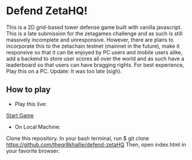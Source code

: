 # Defend ZetaHQ!

This is a 2D grid-based tower defense game built with vanilla javascript. This is a late submission for the zetagames challenge and as such is still massively incomplete and unresponsive. However, there are plans to incorporate this to the zetachain testnet (mainnet in the future), make it responsive so that it can be enjoyed by PC users and mobile users alike, add a backend to store user scores all over the world and as such have a leaderboard so that users can have bragging rights. For best experience, Play this on a PC.
Update: It was too late (sigh).

## How to play

- Play this live:

[Start Game](https://defendzetahq.netlify.app/)

- On Local Machine:

Clone this repository. In your bash terminal, run
$ git clone https://github.com/thegr8khallie/defend-zetaHQ
Then, open index.html in your favorite browser.
